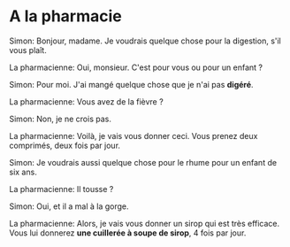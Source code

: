 # A la pharmacie

Simon: Bonjour, madame. Je voudrais quelque chose pour la digestion, s'il vous plaît.

La pharmacienne: Oui, monsieur. C'est pour vous ou pour un enfant ?

Simon: Pour moi. J'ai mangé quelque chose que je n'ai pas **digéré**.

La pharmacienne: Vous avez de la fièvre ?

Simon: Non, je ne crois pas.

La pharmacienne: Voilà, je vais vous donner ceci. Vous prenez deux comprimés, deux fois par jour.

Simon: Je voudrais aussi quelque chose pour le rhume pour un enfant de six ans.

La pharmacienne: Il tousse ?

Simon: Oui, et il a mal à la gorge.

La pharmacienne: Alors, je vais vous donner un sirop qui est très efficace. Vous lui donnerez **une cuillerée à soupe de sirop**, 4 fois par jour.
